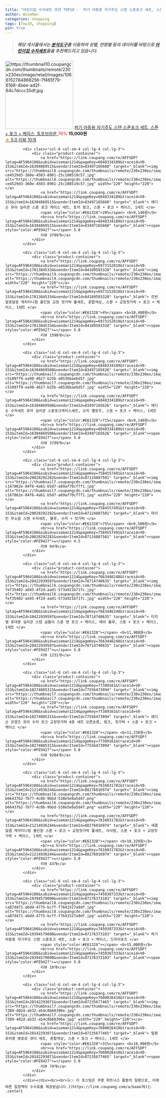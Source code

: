```yaml
---
title: "어린이집 수저세트 추천 TOP10 -  퍼기 아동용 자기주도 스텐 스푼포크 세트, 스푼 + 포크 + 케이스, 토프브라운 "
author: WiseMan
categories: shopping
tags: [Top10, shopping]
pin: true
---
```


> ##### 해당 게시물에서는 [**분석도구**](https://itemscout.io/)를 이용하여 **성별**, **연령별** 등의 데이터를 바탕으로 [**어린이집 수저세트**](https://link.coupang.com/a/baae76)들을 추천해드리고 있습니다.
<div class="container"><div class="row">
            <div class="col-6 col-sm-4 col-lg-4 col-lg-3">
                <div class="product-container">
                    <a href="https://link.coupang.com/re/AFFSDP?lptag=AF5964186&subid=wiseman1214&pageKey=7450387333&traceid=V0-153&itemId=19394579087&vendorItemId=87176373138" target="_blank"><img src="https://thumbnail10.coupangcdn.com/thumbnails/remote/230x230ex/image/retail/images/1066152784868256-7f465f79-6168-4bee-ad2f-64c7dccc35df.jpg" alt="https://thumbnail10.coupangcdn.com/thumbnails/remote/230x230ex/image/retail/images/1066152784868256-7f465f79-6168-4bee-ad2f-64c7dccc35df.jpg" width="220" height="220"></a>
                    <a href="https://link.coupang.com/re/AFFSDP?lptag=AF5964186&subid=wiseman1214&pageKey=7450387333&traceid=V0-153&itemId=19394579087&vendorItemId=87176373138" target="_blank"> 퍼기 아동용 자기주도 스텐 스푼포크 세트, 스푼 + 포크 + 케이스, 토프브라운 </a>
                    <span style="color:#E61328">76%</span> <b>15,000원</b>
                    <br><a href="https://link.coupang.com/re/AFFSDP?lptag=AF5964186&subid=wiseman1214&pageKey=7450387333&traceid=V0-153&itemId=19394579087&vendorItemId=87176373138" target="_blank"><span style="color:#FE9427">★</span> 5.0
                    리뷰 10개</a>
                </div>
            </div>
            
            <div class="col-6 col-sm-4 col-lg-4 col-lg-3">
                <div class="product-container">
                    <a href="https://link.coupang.com/re/AFFSDP?lptag=AF5964186&subid=wiseman1214&pageKey=6848334189&traceid=V0-153&itemId=16304869515&vendorItemId=83497165660" target="_blank"><img src="https://thumbnail8.coupangcdn.com/thumbnails/remote/230x230ex/image/retail/images/2205401968543376-ce4529d3-360e-4503-8901-25c108519c57.jpg" alt="https://thumbnail8.coupangcdn.com/thumbnails/remote/230x230ex/image/retail/images/2205401968543376-ce4529d3-360e-4503-8901-25c108519c57.jpg" width="220" height="220"></a>
                    <a href="https://link.coupang.com/re/AFFSDP?lptag=AF5964186&subid=wiseman1214&pageKey=6848334189&traceid=V0-153&itemId=16304869515&vendorItemId=83497165660" target="_blank"> 에디슨 유아 실리콘 스푼 포크 케이스 세트, 토끼 핑크, 스푼 + 포크 + 케이스, 1세트 </a>
                    <span style="color:#E61328">20%</span> <b>9,140원</b>
                    <br><a href="https://link.coupang.com/re/AFFSDP?lptag=AF5964186&subid=wiseman1214&pageKey=6848334189&traceid=V0-153&itemId=16304869515&vendorItemId=83497165660" target="_blank"><span style="color:#FE9427">★</span> 5.0
                    리뷰 3799개</a>
                </div>
            </div>
            
            <div class="col-6 col-sm-4 col-lg-4 col-lg-3">
                <div class="product-container">
                    <a href="https://link.coupang.com/re/AFFSDP?lptag=AF5964186&subid=wiseman1214&pageKey=6973152010&traceid=V0-153&itemId=17013845334&vendorItemId=84189583320" target="_blank"><img src="https://thumbnail9.coupangcdn.com/thumbnails/remote/230x230ex/image/rs_quotation_api/irg20kuh/58271a7650ae406887da4d6fbb2acb66.jpg" alt="https://thumbnail9.coupangcdn.com/thumbnails/remote/230x230ex/image/rs_quotation_api/irg20kuh/58271a7650ae406887da4d6fbb2acb66.jpg" width="220" height="220"></a>
                    <a href="https://link.coupang.com/re/AFFSDP?lptag=AF5964186&subid=wiseman1214&pageKey=6973152010&traceid=V0-153&itemId=17013845334&vendorItemId=84189583320" target="_blank"> 르번 알쏭달쏭 캐치티니핑 올인원 교정 젓가락 풀세트, 혼합색상, 스푼 + 교정젓가락 + 포크 + 케이스, 1세트 </a>
                    <span style="color:#E61328">4%</span> <b>10,400원</b>
                    <br><a href="https://link.coupang.com/re/AFFSDP?lptag=AF5964186&subid=wiseman1214&pageKey=6973152010&traceid=V0-153&itemId=17013845334&vendorItemId=84189583320" target="_blank"><span style="color:#FE9427">★</span> 5.0
                    리뷰 1598개</a>
                </div>
            </div>
            
            <div class="col-6 col-sm-4 col-lg-4 col-lg-3">
                <div class="product-container">
                    <a href="https://link.coupang.com/re/AFFSDP?lptag=AF5964186&subid=wiseman1214&pageKey=6848334189&traceid=V0-153&itemId=16304869508&vendorItemId=83497165626" target="_blank"><img src="https://thumbnail7.coupangcdn.com/thumbnails/remote/230x230ex/image/retail/images/2205401763396239-c51097f9-ea98-4627-b25b-a0536baebd57.jpg" alt="https://thumbnail7.coupangcdn.com/thumbnails/remote/230x230ex/image/retail/images/2205401763396239-c51097f9-ea98-4627-b25b-a0536baebd57.jpg" width="220" height="220"></a>
                    <a href="https://link.coupang.com/re/AFFSDP?lptag=AF5964186&subid=wiseman1214&pageKey=6848334189&traceid=V0-153&itemId=16304869508&vendorItemId=83497165626" target="_blank"> 에디슨 수저세트 유아 실리콘 스푼포크케이스세트, 오리 옐로우, 스푼 + 포크 + 케이스, 1세트 </a>
                    <span style="color:#E61328">71%</span> <b>9,140원</b>
                    <br><a href="https://link.coupang.com/re/AFFSDP?lptag=AF5964186&subid=wiseman1214&pageKey=6848334189&traceid=V0-153&itemId=16304869508&vendorItemId=83497165626" target="_blank"><span style="color:#FE9427">★</span> 5.0
                    리뷰 3799개</a>
                </div>
            </div>
            
            <div class="col-6 col-sm-4 col-lg-4 col-lg-3">
                <div class="product-container">
                    <a href="https://link.coupang.com/re/AFFSDP?lptag=AF5964186&subid=wiseman1214&pageKey=7584557491&traceid=V0-153&itemId=20028292282&vendorItemId=87124887501" target="_blank"><img src="https://thumbnail7.coupangcdn.com/thumbnails/remote/230x230ex/image/retail/images/1872480200345070-c167862e-84f6-4a61-b5d7-a69af70cf7f1.jpg" alt="https://thumbnail7.coupangcdn.com/thumbnails/remote/230x230ex/image/retail/images/1872480200345070-c167862e-84f6-4a61-b5d7-a69af70cf7f1.jpg" width="220" height="220"></a>
                    <a href="https://link.coupang.com/re/AFFSDP?lptag=AF5964186&subid=wiseman1214&pageKey=7584557491&traceid=V0-153&itemId=20028292282&vendorItemId=87124887501" target="_blank"> 마이민 무소음 스텐 수저세트, 블루, 수저 + 젓가락 </a>
                    <span style="color:#E61328">75%</span> <b>6,500원</b>
                    <br><a href="https://link.coupang.com/re/AFFSDP?lptag=AF5964186&subid=wiseman1214&pageKey=7584557491&traceid=V0-153&itemId=20028292282&vendorItemId=87124887501" target="_blank"><span style="color:#FE9427">★</span> 4.5
                    리뷰 94개</a>
                </div>
            </div>
            
            <div class="col-6 col-sm-4 col-lg-4 col-lg-3">
                <div class="product-container">
                    <a href="https://link.coupang.com/re/AFFSDP?lptag=AF5964186&subid=wiseman1214&pageKey=7663446248&traceid=V0-153&itemId=20422939597&vendorItemId=78714740635" target="_blank"><img src="https://thumbnail6.coupangcdn.com/thumbnails/remote/230x230ex/image/retail/images/7621887453719179-fef35402-ad45-4f2d-aad1-573a921b71fc.jpg" alt="https://thumbnail6.coupangcdn.com/thumbnails/remote/230x230ex/image/retail/images/7621887453719179-fef35402-ad45-4f2d-aad1-573a921b71fc.jpg" width="220" height="220"></a>
                    <a href="https://link.coupang.com/re/AFFSDP?lptag=AF5964186&subid=wiseman1214&pageKey=7663446248&traceid=V0-153&itemId=20422939597&vendorItemId=78714740635" target="_blank"> 티지엠 휴대용 실리콘 스텐 곰돌이 스푼 앤 포크 + 케이스, 애쉬 블루, 스푼 + 포크 + 케이스, 1세트 </a>
                    <span style="color:#E61328"></span> <b>11,900원</b>
                    <br><a href="https://link.coupang.com/re/AFFSDP?lptag=AF5964186&subid=wiseman1214&pageKey=7663446248&traceid=V0-153&itemId=20422939597&vendorItemId=78714740635" target="_blank"><span style="color:#FE9427">★</span> 5.0
                    리뷰 1231개</a>
                </div>
            </div>
            
            <div class="col-6 col-sm-4 col-lg-4 col-lg-3">
                <div class="product-container">
                    <a href="https://link.coupang.com/re/AFFSDP?lptag=AF5964186&subid=wiseman1214&pageKey=77389161&traceid=V0-153&itemId=10274085315&vendorItemId=77556473994" target="_blank"><img src="https://thumbnail7.coupangcdn.com/thumbnails/remote/230x230ex/image/rs_quotation_api/banse5xy/9b1dddf218e441f6be11a63b3daa22b1.png" alt="https://thumbnail7.coupangcdn.com/thumbnails/remote/230x230ex/image/rs_quotation_api/banse5xy/9b1dddf218e441f6be11a63b3daa22b1.png" width="220" height="220"></a>
                    <a href="https://link.coupang.com/re/AFFSDP?lptag=AF5964186&subid=wiseman1214&pageKey=77389161&traceid=V0-153&itemId=10274085315&vendorItemId=77556473994" target="_blank"> 에디슨 프렌즈 유아 수저 포크 교정젓가락 4종 세트 오른손용, 핑크, 젓가락 + 스푼 + 포크 + 케이스 </a>
                    <span style="color:#E61328"></span> <b>11,230원</b>
                    <br><a href="https://link.coupang.com/re/AFFSDP?lptag=AF5964186&subid=wiseman1214&pageKey=77389161&traceid=V0-153&itemId=10274085315&vendorItemId=77556473994" target="_blank"><span style="color:#FE9427">★</span> 5.0
                    리뷰 9204개</a>
                </div>
            </div>
            
            <div class="col-6 col-sm-4 col-lg-4 col-lg-3">
                <div class="product-container">
                    <a href="https://link.coupang.com/re/AFFSDP?lptag=AF5964186&subid=wiseman1214&pageKey=7816031782&traceid=V0-153&itemId=21214936244&vendorItemId=88276016974" target="_blank"><img src="https://thumbnail6.coupangcdn.com/thumbnails/remote/230x230ex/image/retail/images/11834489350183-b66437b2-7b77-4c0b-9bbd-538e5e8a5d47.png" alt="https://thumbnail6.coupangcdn.com/thumbnails/remote/230x230ex/image/retail/images/11834489350183-b66437b2-7b77-4c0b-9bbd-538e5e8a5d47.png" width="220" height="220"></a>
                    <a href="https://link.coupang.com/re/AFFSDP?lptag=AF5964186&subid=wiseman1214&pageKey=7816031782&traceid=V0-153&itemId=21214936244&vendorItemId=88276016974" target="_blank"> 새콤달콤 캐치티니핑 올인원 스푼 + 포크 + 교정젓가락 풀세트, 샤샤핑, 스푼 + 포크 + 교정젓가락 + 케이스, 1세트 </a>
                    <span style="color:#E61328"></span> <b>10,320원</b>
                    <br><a href="https://link.coupang.com/re/AFFSDP?lptag=AF5964186&subid=wiseman1214&pageKey=7816031782&traceid=V0-153&itemId=21214936244&vendorItemId=88276016974" target="_blank"><span style="color:#FE9427">★</span> 5.0
                    리뷰 43개</a>
                </div>
            </div>
            
            <div class="col-6 col-sm-4 col-lg-4 col-lg-3">
                <div class="product-container">
                    <a href="https://link.coupang.com/re/AFFSDP?lptag=AF5964186&subid=wiseman1214&pageKey=7450387333&traceid=V0-153&itemId=19394579090&vendorItemId=87176373103" target="_blank"><img src="https://thumbnail8.coupangcdn.com/thumbnails/remote/230x230ex/image/retail/images/1044452275475556-ca87d471-abdd-4775-bcff-f7641527a9df.jpg" alt="https://thumbnail8.coupangcdn.com/thumbnails/remote/230x230ex/image/retail/images/1044452275475556-ca87d471-abdd-4775-bcff-f7641527a9df.jpg" width="220" height="220"></a>
                    <a href="https://link.coupang.com/re/AFFSDP?lptag=AF5964186&subid=wiseman1214&pageKey=7450387333&traceid=V0-153&itemId=19394579090&vendorItemId=87176373103" target="_blank"> 퍼기 아동용 자기주도 스텐 스푼포크 세트, 스푼 + 포크 + 케이스, 드라이로즈 </a>
                    <span style="color:#E61328"></span> <b>15,000원</b>
                    <br><a href="https://link.coupang.com/re/AFFSDP?lptag=AF5964186&subid=wiseman1214&pageKey=7450387333&traceid=V0-153&itemId=19394579090&vendorItemId=87176373103" target="_blank"><span style="color:#FE9427">★</span> 5.0
                    리뷰 10개</a>
                </div>
            </div>
            
            <div class="col-6 col-sm-4 col-lg-4 col-lg-3">
                <div class="product-container">
                    <a href="https://link.coupang.com/re/AFFSDP?lptag=AF5964186&subid=wiseman1214&pageKey=7608026410&traceid=V0-153&itemId=20142293071&vendorItemId=87235677465" target="_blank"><img src="https://thumbnail7.coupangcdn.com/thumbnails/remote/230x230ex/image/retail/images/2023/09/19/12/7/7225b860-7389-402d-ab32-a54c8b68396e.jpg" alt="https://thumbnail7.coupangcdn.com/thumbnails/remote/230x230ex/image/retail/images/2023/09/19/12/7/7225b860-7389-402d-ab32-a54c8b68396e.jpg" width="220" height="220"></a>
                    <a href="https://link.coupang.com/re/AFFSDP?lptag=AF5964186&subid=wiseman1214&pageKey=7608026410&traceid=V0-153&itemId=20142293071&vendorItemId=87235677465" target="_blank"> 릴팡 유아용 뽀로로 큐티 세트, 혼합색상, 스푼 + 포크 + 케이스, 1세트 </a>
                    <span style="color:#E61328">31%</span> <b>10,900원</b>
                    <br><a href="https://link.coupang.com/re/AFFSDP?lptag=AF5964186&subid=wiseman1214&pageKey=7608026410&traceid=V0-153&itemId=20142293071&vendorItemId=87235677465" target="_blank"><span style="color:#FE9427">★</span> 5.0
                    리뷰 79개</a>
                </div>
            </div>
            </div></div><br><br>[👉 이 포스팅은 쿠팡 파트너스 활동의 일환으로, 이에 따른 일정액의 수수료를 제공받습니다.](https://link.coupang.com/a/baae76){: .center}